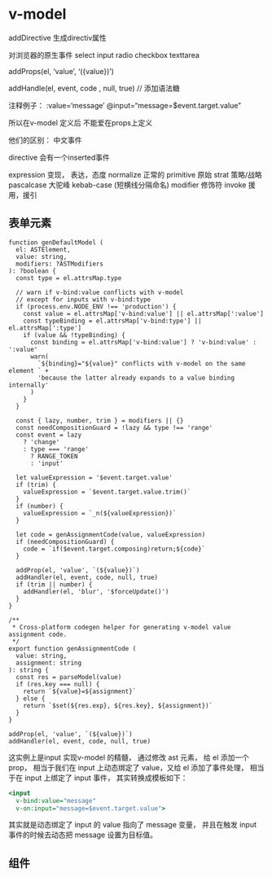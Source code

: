# v-model  

addDirective 生成directiv属性

对浏览器的原生事件
select  input radio checkbox  texttarea

addProps(el, ‘value’, ‘$(${value})’)

addHandle(el, event, code , null, true) // 添加语法糖

注释例子：
:value=‘message’
@input=“message=$event.target.value”

所以在v-model 定义后 不能爱在props上定义

他们的区别： 中文事件

directive 会有一个inserted事件

expression  变现， 表达，态度
normalize  正常的
primitive  原始
strat  策略/战略
pascalcase 大驼峰
kebab-case (短横线分隔命名)
modifier 修饰符
invoke  援用，援引

## 表单元素

```JS
function genDefaultModel (
  el: ASTElement,
  value: string,
  modifiers: ?ASTModifiers
): ?boolean {
  const type = el.attrsMap.type

  // warn if v-bind:value conflicts with v-model
  // except for inputs with v-bind:type
  if (process.env.NODE_ENV !== 'production') {
    const value = el.attrsMap['v-bind:value'] || el.attrsMap[':value']
    const typeBinding = el.attrsMap['v-bind:type'] || el.attrsMap[':type']
    if (value && !typeBinding) {
      const binding = el.attrsMap['v-bind:value'] ? 'v-bind:value' : ':value'
      warn(
        `${binding}="${value}" conflicts with v-model on the same element ` +
        'because the latter already expands to a value binding internally'
      )
    }
  }

  const { lazy, number, trim } = modifiers || {}
  const needCompositionGuard = !lazy && type !== 'range'
  const event = lazy
    ? 'change'
    : type === 'range'
      ? RANGE_TOKEN
      : 'input'

  let valueExpression = '$event.target.value'
  if (trim) {
    valueExpression = `$event.target.value.trim()`
  }
  if (number) {
    valueExpression = `_n(${valueExpression})`
  }

  let code = genAssignmentCode(value, valueExpression)
  if (needCompositionGuard) {
    code = `if($event.target.composing)return;${code}`
  }

  addProp(el, 'value', `(${value})`)
  addHandler(el, event, code, null, true)
  if (trim || number) {
    addHandler(el, 'blur', '$forceUpdate()')
  }
}
```


```JS
/**
 * Cross-platform codegen helper for generating v-model value assignment code.
 */
export function genAssignmentCode (
  value: string,
  assignment: string
): string {
  const res = parseModel(value)
  if (res.key === null) {
    return `${value}=${assignment}`
  } else {
    return `$set(${res.exp}, ${res.key}, ${assignment})`
  }
}
```

```JS
addProp(el, 'value', `(${value})`)
addHandler(el, event, code, null, true)
```

这实例上是input 实现v-model 的精髓， 通过修改 ast 元素， 给 el 添加一个 prop， 相当于我们在 input 上动态绑定了 value，又给 el 添加了事件处理， 相当于在 input 上绑定了 input 事件， 其实转换成模板如下：

```htm
<input
  v-bind:value="message"
  v-on:input="message=$event.target.value">
```

其实就是动态绑定了 input 的 value 指向了 message 变量， 并且在触发 input 事件的时候去动态把 message 设置为目标值。


## 组件